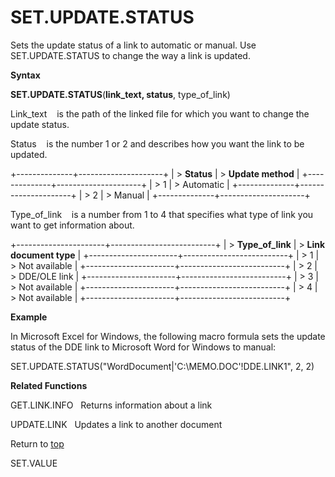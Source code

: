 SET.UPDATE.STATUS
=================

Sets the update status of a link to automatic or manual. Use
SET.UPDATE.STATUS to change the way a link is updated.

**Syntax**

**SET.UPDATE.STATUS**(**link\_text, status**, type\_of\_link)

Link\_text    is the path of the linked file for which you want to
change the update status.

Status    is the number 1 or 2 and describes how you want the link to be
updated.

+--------------+---------------------+
| > **Status** | > **Update method** |
+--------------+---------------------+
| > 1          | > Automatic         |
+--------------+---------------------+
| > 2          | > Manual            |
+--------------+---------------------+

Type\_of\_link    is a number from 1 to 4 that specifies what type of
link you want to get information about.

+----------------------+--------------------------+
| > **Type\_of\_link** | > **Link document type** |
+----------------------+--------------------------+
| > 1                  | > Not available          |
+----------------------+--------------------------+
| > 2                  | > DDE/OLE link           |
+----------------------+--------------------------+
| > 3                  | > Not available          |
+----------------------+--------------------------+
| > 4                  | > Not available          |
+----------------------+--------------------------+

**Example**

In Microsoft Excel for Windows, the following macro formula sets the
update status of the DDE link to Microsoft Word for Windows to manual:

SET.UPDATE.STATUS(\"WordDocument\|\'C:\\MEMO.DOC\'!DDE.LINK1\", 2, 2)

**Related Functions**

GET.LINK.INFO   Returns information about a link

UPDATE.LINK   Updates a link to another document

Return to [top](#Q)

SET.VALUE
